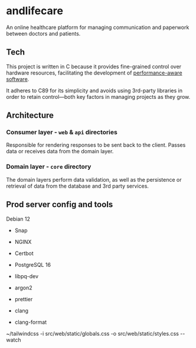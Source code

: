 # andlifecare

An online healthcare platform for managing communication and paperwork between doctors and patients.

## Tech

This project is written in C because it provides fine-grained control over hardware resources, facilitating the development of [performance-aware software](https://www.youtube.com/watch?v=x2EOOJg8FkA).

It adheres to C89 for its simplicity and avoids using 3rd-party libraries in order to retain control—both key factors in managing projects as they grow.

## Architecture

### Consumer layer - `web` & `api` directories

Responsible for rendering responses to be sent back to the client. Passes data or receives data from the domain layer.

### Domain layer - `core` directory

The domain layers perform data validation, as well as the persistence or retrieval of data from the database and 3rd party services.

## Prod server config and tools

Debian 12

-   Snap
-   NGINX
-   Certbot
-   PostgreSQL 16
-   libpq-dev
-   argon2

-   prettier
-   clang
-   clang-format

~/tailwindcss -i src/web/static/globals.css -o src/web/static/styles.css --watch
